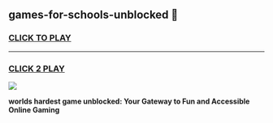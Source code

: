 
## games-for-schools-unblocked 👋
<h3>
<a href="https://premium.freeplayer.one?title=games-for-schools-unblocked&ref=14F">CLICK TO PLAY</a></h3>
<hr>

<h3>
<a href="https://premium.freeplayer.one?title=games-for-schools-unblocked&ref=14F">CLICK 2 PLAY</a>
  
</h3>

<a href="https://premium.freeplayer.one?title=games-for-schools-unblocked&ref=12F/"><img src="https://clearcache.store/games.png"></a>


**worlds hardest game unblocked: Your Gateway to Fun and Accessible Online Gaming**

